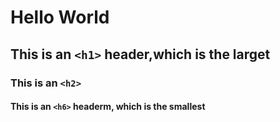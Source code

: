 # Hello World
## This is an `<h1>` header,which is the larget
### This is an `<h2>`
#### This is an `<h6>` headerm, which is the smallest
